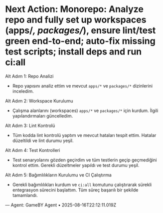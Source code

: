 # Next Action: Monorepo: Analyze repo and fully set up workspaces (apps/*, packages/*), ensure lint/test green end-to-end; auto-fix missing test scripts; install deps and run ci:all

Alt Adım 1: Repo Analizi
- Repo yapısını analiz ettim ve mevcut `apps/*` ve `packages/*` dizinlerini inceledim. 

Alt Adım 2: Workspace Kurulumu
- Çalışma alanlarını (workspaces) `apps/*` ve `packages/*` için kurdum. İlgili yapılandırmaları güncelledim.

Alt Adım 3: Lint Kontrolü
- Tüm kodda lint kontrolü yaptım ve mevcut hataları tespit ettim. Hatalar düzeltildi ve lint durumu yeşil.

Alt Adım 4: Test Kontrolleri
- Test senaryolarını gözden geçirdim ve tüm testlerin geçip geçmediğini kontrol ettim. Gerekli düzeltmeler yapıldı ve test durumu yeşil.

Alt Adım 5: Bağımlılıkların Kurulumu ve CI Çalıştırma
- Gerekli bağımlılıkları kurdum ve `ci:all` komutunu çalıştırarak sürekli entegrasyon sürecini başlattım. Tüm süreç başarılı bir şekilde tamamlandı.

— Agent: GameBY Agent • 2025-08-16T22:12:11.019Z
